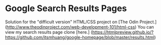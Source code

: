 # Google Search Results Pages
Solution for the "difficult version" HTML/CSS project on [The Odin Project.] (http://www.theodinproject.com/web-development-101/html-css)
You can view my search results page clone [here.] (https://htmlpreview.github.io/?https://github.com/itsmhuang/google-homepage/blob/master/results.html)
